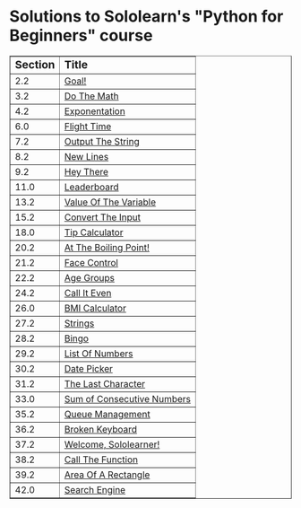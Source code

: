 # Solutions to Sololearn's "Python for Beginners" course

<table border="1">
  
  <tr>
      <td><big><b>Section</b></big></td>
      <td><big><b>Title</b></big></td>
    </tr>
  
  <tr>
      <td>2.2</td>
      <td><a href="https://github.com/c-stev/sololearn-python-for-beginners/tree/main/solutions/02.2">Goal!</a></td>
    </tr>
  
  <tr>
      <td>3.2</td>
      <td><a href="https://github.com/c-stev/sololearn-python-for-beginners/tree/main/solutions/03.2">Do The Math</a></td>
    </tr>
  
  <tr>
      <td>4.2</td>
      <td><a href="https://github.com/c-stev/sololearn-python-for-beginners/tree/main/solutions/04.2">Exponentation</a></td>
    </tr>
  
  <tr>
      <td>6.0</td>
      <td><a href="https://github.com/c-stev/sololearn-python-for-beginners/tree/main/solutions/06.0">Flight Time</a></td>
    </tr>
  
  <tr>
      <td>7.2</td>
      <td><a href="https://github.com/c-stev/sololearn-python-for-beginners/tree/main/solutions/07.2">Output The String</a></td>
    </tr>
  
  <tr>
      <td>8.2</td>
      <td><a href="https://github.com/c-stev/sololearn-python-for-beginners/tree/main/solutions/08.2">New Lines</a></td>
    </tr>
  
  <tr>
      <td>9.2</td>
      <td><a href="https://github.com/c-stev/sololearn-python-for-beginners/tree/main/solutions/09.2">Hey There</a></td>
    </tr>
  
  <tr>
      <td>11.0</td>
      <td><a href="https://github.com/c-stev/sololearn-python-for-beginners/tree/main/solutions/11.0">Leaderboard</a></td>
    </tr>
  
  <tr>
      <td>13.2</td>
      <td><a href="https://github.com/c-stev/sololearn-python-for-beginners/tree/main/solutions/13.2">Value Of The Variable</a></td>
    </tr>
  
  <tr>
      <td>15.2</td>
      <td><a href="https://github.com/c-stev/sololearn-python-for-beginners/tree/main/solutions/15.2">Convert The Input</a></td>
    </tr>
  
  <tr>
      <td>18.0</td>
      <td><a href="https://github.com/c-stev/sololearn-python-for-beginners/tree/main/solutions/18.0">Tip Calculator</a></td>
    </tr>
  
  <tr>
      <td>20.2</td>
      <td><a href="https://github.com/c-stev/sololearn-python-for-beginners/tree/main/solutions/20.2">At The Boiling Point!</a></td>
    </tr>
  
  <tr>
      <td>21.2</td>
      <td><a href="https://github.com/c-stev/sololearn-python-for-beginners/tree/main/solutions/21.2">Face Control</a></td>
    </tr>
  
  <tr>
      <td>22.2</td>
      <td><a href="https://github.com/c-stev/sololearn-python-for-beginners/tree/main/solutions/22.2">Age Groups</a></td>
    </tr>
  
  <tr>
      <td>24.2</td>
      <td><a href="https://github.com/c-stev/sololearn-python-for-beginners/tree/main/solutions/24.2">Call It Even</a></td>
    </tr>
  
  <tr>
      <td>26.0</td>
      <td><a href="https://github.com/c-stev/sololearn-python-for-beginners/tree/main/solutions/26.0">BMI Calculator</a></td>
    </tr>
  
  <tr>
      <td>27.2</td>
      <td><a href="https://github.com/c-stev/sololearn-python-for-beginners/tree/main/solutions/27.2">Strings</a></td>
    </tr>
  
  <tr>
      <td>28.2</td>
      <td><a href="https://github.com/c-stev/sololearn-python-for-beginners/tree/main/solutions/28.2">Bingo</a></td>
    </tr>
  
  <tr>
      <td>29.2</td>
      <td><a href="https://github.com/c-stev/sololearn-python-for-beginners/tree/main/solutions/29.2">List Of Numbers</a></td>
    </tr>
  
  <tr>
      <td>30.2</td>
      <td><a href="https://github.com/c-stev/sololearn-python-for-beginners/tree/main/solutions/30.2">Date Picker</a></td>
    </tr>
  
  <tr>
      <td>31.2</td>
      <td><a href="https://github.com/c-stev/sololearn-python-for-beginners/tree/main/solutions/31.2">The Last Character</a></td>
    </tr>
  
  <tr>
      <td>33.0</td>
      <td><a href="https://github.com/c-stev/sololearn-python-for-beginners/tree/main/solutions/33.0">Sum of Consecutive Numbers</a></td>
    </tr>
  
  <tr>
      <td>35.2</td>
      <td><a href="https://github.com/c-stev/sololearn-python-for-beginners/tree/main/solutions/35.2">Queue Management</a></td>
    </tr>
  
  <tr>
      <td>36.2</td>
      <td><a href="https://github.com/c-stev/sololearn-python-for-beginners/tree/main/solutions/36.2">Broken Keyboard</a></td>
    </tr>
  
  <tr>
      <td>37.2</td>
      <td><a href="https://github.com/c-stev/sololearn-python-for-beginners/tree/main/solutions/37.2">Welcome, Sololearner!</a></td>
    </tr>
  
  <tr>
      <td>38.2</td>
      <td><a href="https://github.com/c-stev/sololearn-python-for-beginners/tree/main/solutions/38.2">Call The Function</a></td>
    </tr>
  
  <tr>
      <td>39.2</td>
      <td><a href="https://github.com/c-stev/sololearn-python-for-beginners/tree/main/solutions/39.2">Area Of A Rectangle</a></td>
    </tr>
  
  <tr>
      <td>42.0</td>
      <td><a href="https://github.com/c-stev/sololearn-python-for-beginners/tree/main/solutions/42.0">Search Engine</a></td>
    </tr>
  
</table>
